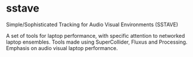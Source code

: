 sstave
======

Simple/Sophisticated Tracking for Audio Visual Environments (SSTAVE)

A set of tools for laptop performance, with specific attention to networked laptop ensembles.
Tools made using SuperCollider, Fluxus and Processing.  Emphasis on audio visual laptop performance.


